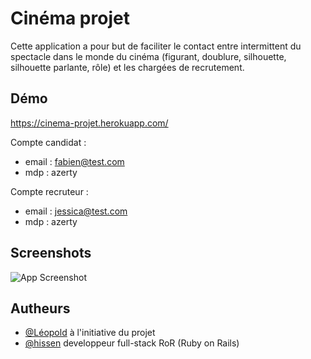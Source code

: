 # Cinéma projet

Cette application a pour but de faciliter le contact entre intermittent du spectacle dans le monde du cinéma (figurant, doublure, silhouette, silhouette parlante, rôle) et les chargées de recrutement.

## Démo

https://cinema-projet.herokuapp.com/

Compte candidat :
- email : fabien@test.com
- mdp : azerty

Compte recruteur :
- email : jessica@test.com
- mdp : azerty

## Screenshots

![App Screenshot](https://www.zupimages.net/up/22/41/4cbi.png)

## Autheurs

- [@Léopold](https://www.facebook.com/groups/628150358397587/) à l'initiative du projet
- [@hissen](https://www.github.com/fsuhas) developpeur full-stack RoR (Ruby on Rails)
